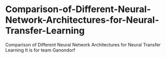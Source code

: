 # Comparison-of-Different-Neural-Network-Architectures-for-Neural-Transfer-Learning
Comparison of Different Neural Network Architectures for Neural Transfer Learning
It is for team Ganondorf
